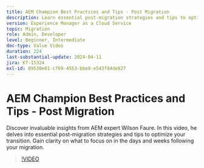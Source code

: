 ```yaml
---
title: AEM Champion Best Practices and Tips - Post Migration
description: Learn essential post-migration strategies and tips to optimize your transition to AEM as a Cloud Service.
version: Experience Manager as a Cloud Service
topic: Migration
role: Admin, Developer
level: Beginner, Intermediate
doc-type: Value Video
duration: 224
last-substantial-update: 2024-04-11
jira: KT-15324
exl-id: 89530e01-c769-4553-bbe8-e543f84de827
---
```

# AEM Champion Best Practices and Tips - Post Migration

Discover invaluable insights from AEM expert Wilson Faure. In this video, he delves into essential post-migration strategies and tips to optimize your transition. Gain clarity on what to focus on in the days and weeks following your migration.

>[!VIDEO](https://video.tv.adobe.com/v/3428309/?learn=on)
